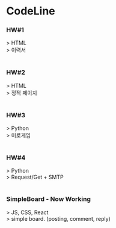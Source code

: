 # CodeLine

<h3>HW#1</h3>
> HTML
<br>
> 이력서
<br><br>

<h3>HW#2</h3>
> HTML
<br>
> 정적 페이지
<br><br>

<h3>HW#3</h3>
> Python
<br>
> 미로게임
<br><br>

<h3>HW#4</h3>
> Python
<br>
> Request/Get + SMTP
<br><br>

<h3>SimpleBoard - Now Working</h3>
> JS, CSS, React
<br>
> simple board. (posting, comment, reply)
<br><br>
